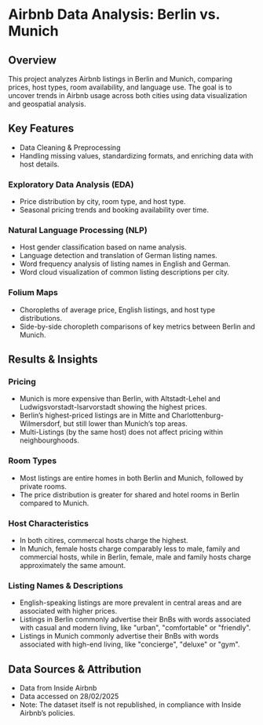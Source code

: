 # Airbnb Data Analysis: Berlin vs. Munich

## Overview
This project analyzes Airbnb listings in Berlin and Munich, comparing prices, host types, room availability, and language use. The goal is to uncover trends in Airbnb usage across both cities using data visualization and geospatial analysis.

## Key Features
- Data Cleaning & Preprocessing
- Handling missing values, standardizing formats, and enriching data with host details.

### Exploratory Data Analysis (EDA)
- Price distribution by city, room type, and host type.
- Seasonal pricing trends and booking availability over time.
  
### Natural Language Processing (NLP)
- Host gender classification based on name analysis.
- Language detection and translation of German listing names.
- Word frequency analysis of listing names in English and German.
- Word cloud visualization of common listing descriptions per city.

### Folium Maps
- Choropleths of average price, English listings, and host type distributions.
- Side-by-side choropleth comparisons of key metrics between Berlin and Munich.

## Results & Insights
### Pricing
- Munich is more expensive than Berlin, with Altstadt-Lehel and Ludwigsvorstadt-Isarvorstadt showing the highest prices.
- Berlin’s highest-priced listings are in Mitte and Charlottenburg-Wilmersdorf, but still lower than Munich’s top areas.
- Multi-Listings (by the same host) does not affect pricing within neighbourghoods.
### Room Types
- Most listings are entire homes in both Berlin and Munich, followed by private rooms.
- The price distribution is greater for shared and hotel rooms in Berlin compared to Munich.
### Host Characteristics
- In both citires, commercal hosts charge the highest.
- In Munich, female hosts charge comparably less to male, family and commercial hosts, while in Berlin, female, male and family hosts charge approximately the same amount.
### Listing Names & Descriptions
- English-speaking listings are more prevalent in central areas and are associated with higher prices.
- Listings in Berlin commonly advertise their BnBs with words associated with casual and modern living, like "urban", "comfortable" or "friendly".
- Listings in Munich commonly advertise their BnBs with words associated with high-end living, like "concierge", "deluxe" or "gym".

## Data Sources & Attribution
- Data from Inside Airbnb
- Data accessed on 28/02/2025
- Note: The dataset itself is not republished, in compliance with Inside Airbnb’s policies.
